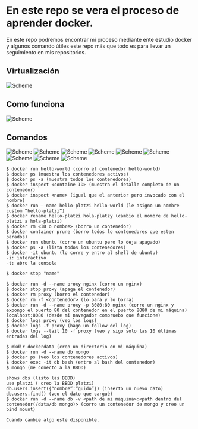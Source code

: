 # En este repo se vera el proceso de aprender docker.


En este repo podremos encontrar mi proceso mediante ente estudio docker y algunos comando útiles este repo más que todo es para llevar un seguimiento en mis repositorios.

## Virtualización

![Scheme](img/docker-vs-virtual-machines.png)

## Como funciona

![Scheme](img/DockerEngine.png)

## Comandos

![Scheme](img/imagencoman.jpg)
![Scheme](img/comandos.jpg)
![Scheme](img/comandos2.jpg)
![Scheme](img/comandos3.jpg)
![Scheme](img/comandos4.jpg)
![Scheme](img/comandos5.jpg)
![Scheme](img/comandos6.jpg)
![Scheme](img/comandos7.jpg)
![Scheme](img/comandos8.jpg)

```docker
$ docker run hello-world (corro el contenedor hello-world)
$ docker ps (muestra los contenedores activos)
$ docker ps -a (muestra todos los contenedores)
$ docker inspect <containe ID> (muestra el detalle completo de un contenedor)
$ docker inspect <name> (igual que el anterior pero invocado con el nombre)
$ docker run –-name hello-platzi hello-world (le asigno un nombre custom “hello-platzi”)
$ docker rename hello-platzi hola-platzy (cambio el nombre de hello-platzi a hola-platzi)
$ docker rm <ID o nombre> (borro un contenedor)
$ docker container prune (borro todos lo contenedores que esten parados)
$ docker run ubuntu (corre un ubuntu pero lo deja apagado)
$ docker ps -a (lista todos los contenedores)
$ docker -it ubuntu (lo corre y entro al shell de ubuntu)
-i: interactivo
-t: abre la consola

$ docker stop "name"

$ docker run -d --name proxy nginx (corro un nginx)
$ docker stop proxy (apaga el contenedor)
$ docker rm proxy (borro el contenedor)
$ docker rm -f <contenedor> (lo para y lo borra)
$ docker run -d --name proxy -p 8080:80 nginx (corro un nginx y expongo el puerto 80 del contenedor en el puerto 8080 de mi máquina)
localhost:8080 (desde mi navegador compruebo que funcione)
$ docker logs proxy (veo los logs)
$ docker logs -f proxy (hago un follow del log)
$ docker logs --tail 10 -f proxy (veo y sigo solo las 10 últimas entradas del log)

$ mkdir dockerdata (creo un directorio en mi máquina)
$ docker run -d --name db mongo
$ docker ps (veo los contenedores activos)
$ docker exec -it db bash (entro al bash del contenedor)
$ mongo (me conecto a la BBDD)

shows dbs (listo las BBDD)
use platzi ( creo la BBDD platzi)
db.users.insert({“nombre”:“guido”}) (inserto un nuevo dato)
db.users.find() (veo el dato que cargué)
$ docker run -d --name db -v <path de mi maquina>:<path dentro del contenedor(/data/db mongo)> (corro un contenedor de mongo y creo un bind mount)

Cuando cambie algo este disponible.



```